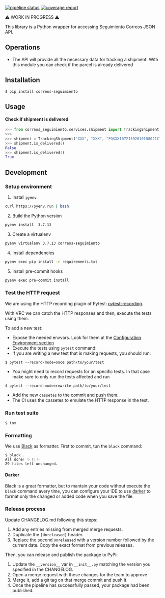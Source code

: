 [![pipeline status](https://git.coopdevs.org/coopdevs/som-connexio/correos/correos-seguimiento/badges/main/pipeline.svg)](https://git.coopdevs.org/coopdevs/som-connexio/correos/correos-seguimiento/commits/master)
[![coverage report](https://git.coopdevs.org/coopdevs/som-connexio/correos/correos-seguimiento/badges/main/coverage.svg)](https://git.coopdevs.org/coopdevs/som-connexio/correos/correos-seguimiento/commits/master)

:warning: WORK IN PROGRESS :warning:

This library is a Python wrapper for accessing Seguimiento Correos JSON API.


## Operations

*  The API will provide all the necessary data for tracking a shipment. With this module you can check if the parcel is already delivered

## Installation

```commandline
$ pip install correos-seguimiento
```

## Usage

#### Check if shipment is delivered

```python
>>> from correos_seguimiento.services.shipment import TrackingShipment
>>>
>>> shipment = TrackingShipment("XXX", "XXX", "PQXXX10721392610108021C")
>>> shipment.is_delivered()
False
>>> shipment.is_delivered()
True
```

## Development

### Setup environment

1. Install `pyenv`
```sh
curl https://pyenv.run | bash
```
2. Build the Python version
```sh
pyenv install  3.7.13
```
3. Create a virtualenv
```sh
pyenv virtualenv 3.7.13 correos-seguimiento
```
4. Install dependencies
```sh
pyenv exec pip install -r requirements.txt
```
5. Install pre-commit hooks
```sh
pyenv exec pre-commit install
```

### Test the HTTP request

We are using the HTTP recording plugin of Pytest: [pytest-recording](https://pytest-vcr.readthedocs.io/).

With VRC we can catch the HTTP responses and then, execute the tests using them.

To add a new test:

* Expose the needed envvars. Look for them at the [Configuration Environment section](#configuration-environment)
* Execute the tests using `pytest` command:
* If you are writing a new test that is making requests, you should run:

```commandline
$ pytest --record-mode=once path/to/your/test
```

* You might need to record requests for an specific tests. In that case make sure to only run the tests affected and run

```commandline
$ pytest --record-mode=rewrite path/to/your/test
```

* Add the new `cassetes` to the commit and push them.
* The CI uses the cassetes to emulate the HTTP response in the test.

### Run test suite

```commandline
$ tox
```

### Formatting

We use [Black](https://github.com/psf/black) as formatter.
First to commit, tun the `black` command:

```commandline
$ black .
All done! ✨ 🍰 ✨
29 files left unchanged.
```

#### Darker

Black is a great formatter, but to mantain your code without execute the `black` command avery time, you can configure your IDE to use [darker](https://pypi.org/project/darker/) to format only the changed or added code when you save the file.

### Release process

Update CHANGELOG.md following this steps:

1. Add any entries missing from merged merge requests.
1. Duplicate the `[Unreleased]` header.
1. Replace the second `Unreleased` with a version number followed by the current date. Copy the exact format from previous releases.

Then, you can release and publish the package to PyPi:

1. Update the `__version__` var in `__init__.py` matching the version you specified in the CHANGELOG.
1. Open a merge request with these changes for the team to approve
1. Merge it, add a git tag on that merge commit and push it.
1. Once the pipeline has successfully passed, your package had been published.
